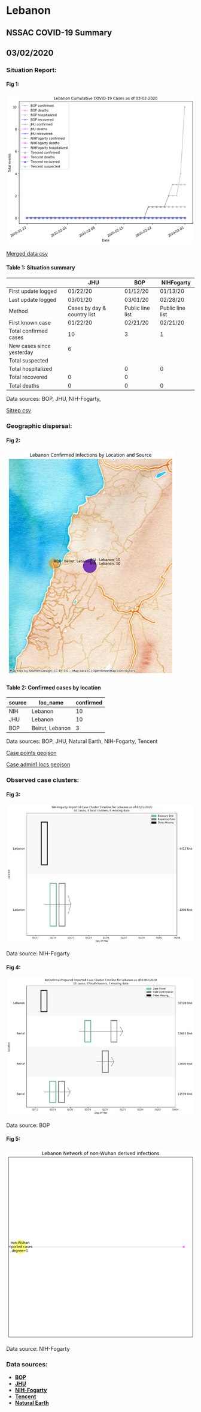 # Lebanon
## NSSAC COVID-19 Summary
## 03/02/2020



### Situation Report:
#### Fig 1:
![Lebanon cases](../merged_histories/Lebanon_merged_histories.png)

[Merged data csv](https://github.com/SchlittDataSci/SchlittDataSci.github.io/blob/master/data/tables/Lebanon_merged_daily.csv)

#### Table 1: Situation summary


|                           | JHU                         | BOP              | NIHFogarty       |
|---------------------------|-----------------------------|------------------|------------------|
| First update logged       | 01/22/20                    | 01/12/20         | 01/13/20         |
| Last update logged        | 03/01/20                    | 03/01/20         | 02/28/20         |
| Method                    | Cases by day & country list | Public line list | Public line list |
| First known case          | 01/22/20                    | 02/21/20         | 02/21/20         |
| Total confirmed cases     | 10                          | 3                | 1                |
| New cases since yesterday | 6                           |                  |                  |
| Total suspected           |                             |                  |                  |
| Total hospitalized        |                             | 0                | 0                |
| Total recovered           | 0                           | 0                |                  |
| Total deaths              | 0                           | 0                | 0                |

Data sources: BOP, JHU, NIH-Fogarty, 


[Sitrep csv](https://github.com/SchlittDataSci/SchlittDataSci.github.io/blob/master/data/tables/Lebanon_sitrep.csv)

### Geographic dispersal:
#### Fig 2:
![Lebanon mapped](../case_locs/Lebanon_case_locs.png)

#### Table 2: Confirmed cases by location


| source   | loc_name        |   confirmed |
|----------|-----------------|-------------|
| NIH      | Lebanon         |          10 |
| JHU      | Lebanon         |          10 |
| BOP      | Beirut, Lebanon |           3 |

Data sources: BOP, JHU, Natural Earth, NIH-Fogarty, Tencent


[Case points geojson](https://github.com/SchlittDataSci/SchlittDataSci.github.io/blob/master/data/shapes/Lebanon_case_locs.geojson)

[Case admin1 locs geojson](https://github.com/SchlittDataSci/SchlittDataSci.github.io/blob/master/data/shapes/Lebanon_admin1_locs.geojson)

### Observed case clusters:
#### Fig 3:
![Lebanon cases](../cluster_analysis/Lebanon_imported_cases_NIHFogarty.png)



Data source: NIH-Fogarty


#### Fig 4:
![Lebanon cases](../cluster_analysis/Lebanon_imported_cases_BOP.png)



Data source: BOP


#### Fig 5:
![Lebanon network](../autochthonous_networks/Lebanon_network.png)



Data source: NIH-Fogarty


### Data sources:
* **[BOP](https://github.com/beoutbreakprepared/nCoV2019)**
* **[JHU](https://github.com/CSSEGISandData/COVID-19)** 
* **[NIH-Fogarty](https://docs.google.com/spreadsheets/d/1jS24DjSPVWa4iuxuD4OAXrE3QeI8c9BC1hSlqr-NMiU/edit#gid=1187587451)** 
* **[Tencent](https://news.qq.com/zt2020/page/feiyan.htm)**
* **[Natural Earth](https://www.naturalearthdata.com/forums/forum/natural-earth-map-data/cultural-vectors/admin-1-states-provinces-and-their-boundaries/)**

<!-- Global site tag (gtag.js) - Google Analytics -->
<script async src="https://www.googletagmanager.com/gtag/js?id=UA-158816269-1"></script>
<script>
  window.dataLayer = window.dataLayer || [];
  function gtag(){dataLayer.push(arguments);}
  gtag('js', new Date());

  gtag('config', 'UA-158816269-1');
</script>